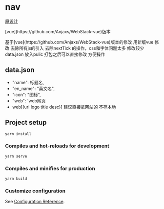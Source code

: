# nav

[原设计](https://github.com/WebStackPage/WebStackPage.github.io) 
<p></p>
[vue](https://github.com/Anjaxs/WebStack-vue)版本 
<p></p>
基于[vue](https://github.com/Anjaxs/WebStack-vue)版本的修改
用新版vue 修改 去除所有js的引入 去除nextTick 的操作，css和字体问题太多 修改较少 
data.json 放入pulic 打包之后可以直接修改 方便操作


## data.json
* "name": 标题名,
* "en_name": "英文名",
* "icon": "图标",
* "web": 'web网页
*  web[{url logo title desc}]  建议直接拿网站的 不存本地
## Project setup
```
yarn install
```

### Compiles and hot-reloads for development
```
yarn serve
```

### Compiles and minifies for production
```
yarn build
```

### Customize configuration
See [Configuration Reference](https://cli.vuejs.org/config/).
